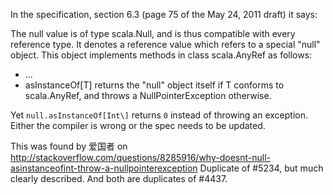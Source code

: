 In the specification, section 6.3 (page 75 of the May 24, 2011 draft) it says:

The null value is of type scala.Null, and is thus compatible with every reference type. It denotes a reference value which refers to a special "null" object. This object implements methods in class scala.AnyRef as follows:

- ...
- asInstanceOf[T] returns the "null" object itself if T conforms to scala.AnyRef, and throws a NullPointerException otherwise.

Yet `null.asInstanceOf[Int\]` returns `0` instead of throwing an exception. Either the compiler is wrong or the spec needs to be updated.

This was found by 爱国者 on http://stackoverflow.com/questions/8285916/why-doesnt-null-asinstanceofint-throw-a-nullpointerexception
Duplicate of #5234, but much clearly described.
And both are duplicates of #4437.
